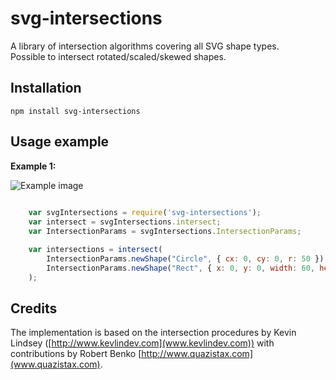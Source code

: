 svg-intersections
=================

A library of intersection algorithms covering all SVG shape types.  
Possible to intersect rotated/scaled/skewed shapes.


Installation
-------
    npm install svg-intersections


Usage example
-------------

**Example 1:**

![Example image](./images/UsageExample1.png)

```javascript
    
    var svgIntersections = require('svg-intersections');
    var intersect = svgIntersections.intersect;
    var IntersectionParams = svgIntersections.IntersectionParams;

    var intersections = intersect(  
        IntersectionParams.newShape("Circle", { cx: 0, cy: 0, r: 50 }),
        IntersectionParams.newShape("Rect", { x: 0, y: 0, width: 60, height: 30 })  
    );

```


Credits
-------

The implementation is based on the intersection procedures by Kevin Lindsey 
([http://www.kevlindev.com](www.kevlindev.com)) with contributions by 
Robert Benko [http://www.quazistax.com](www.quazistax.com).